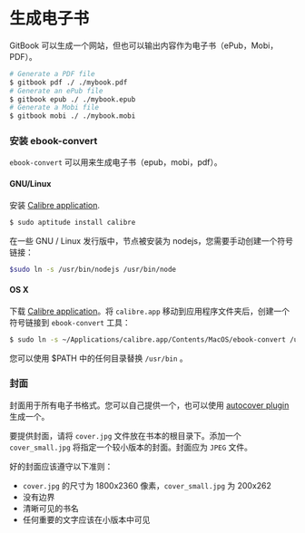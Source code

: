 # 生成电子书

GitBook 可以生成一个网站，但也可以输出内容作为电子书（ePub，Mobi，PDF）。

```bash
# Generate a PDF file
$ gitbook pdf ./ ./mybook.pdf
# Generate an ePub file
$ gitbook epub ./ ./mybook.epub
# Generate a Mobi file
$ gitbook mobi ./ ./mybook.mobi
```

### 安装 ebook-convert

`ebook-convert` 可以用来生成电子书（epub，mobi，pdf）。

#### GNU/Linux

安装 [Calibre application](https://calibre-ebook.com/download).

```bash
$ sudo aptitude install calibre
```

在一些 GNU / Linux 发行版中，节点被安装为 nodejs，您需要手动创建一个符号链接：

```bash
$sudo ln -s /usr/bin/nodejs /usr/bin/node
```

#### OS X

下载  [Calibre application](https://calibre-ebook.com/download)。将 `calibre.app` 移动到应用程序文件夹后，创建一个符号链接到 `ebook-convert` 工具：

```bash
$ sudo ln -s ~/Applications/calibre.app/Contents/MacOS/ebook-convert /usr/bin
```

您可以使用 $PATH 中的任何目录替换 `/usr/bin` 。

### 封面

封面用于所有电子书格式。您可以自己提供一个，也可以使用 [autocover plugin](https://plugins.gitbook.com/plugin/autocover) 生成一个。

要提供封面，请将 `cover.jpg` 文件放在书本的根目录下。添加一个 `cover_small.jpg` 将指定一个较小版本的封面。封面应为 `JPEG` 文件。

好的封面应该遵守以下准则：

- `cover.jpg` 的尺寸为 1800x2360 像素，`cover_small.jpg` 为 200x262
- 没有边界
- 清晰可见的书名
- 任何重要的文字应该在小版本中可见